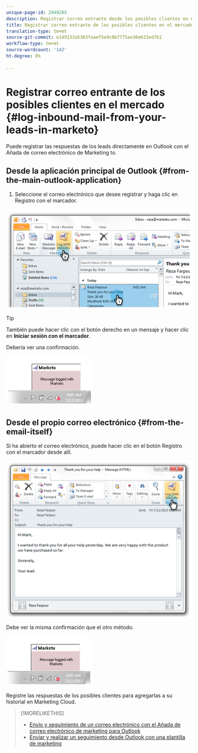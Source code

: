 ```yaml
---
unique-page-id: 2949285
description: Registrar correo entrante desde los posibles clientes en el marketing - Documentos de marketing - Documentación del producto
title: Registrar correo entrante de los posibles clientes en el mercado
translation-type: tm+mt
source-git-commit: e149133a5383faaef5e9c9b7775ae36e633ed7b1
workflow-type: tm+mt
source-wordcount: '142'
ht-degree: 0%

---
```



# Registrar correo entrante de los posibles clientes en el mercado {#log-inbound-mail-from-your-leads-in-marketo}

Puede registrar las respuestas de los leads directamente en Outlook con el Añada de correo electrónico de Marketing to.

## Desde la aplicación principal de Outlook {#from-the-main-outlook-application}

1. Seleccione el correo electrónico que desee registrar y haga clic en Registro con el marcador.

![](assets/image2014-9-23-17-3a12-3a44.png)

>[!TIP]
>
>También puede hacer clic con el botón derecho en un mensaje y hacer clic en **Iniciar sesión con el marcador**.

Debería ver una confirmación.

![](assets/image2014-9-23-17-3a13-3a39.png)

## Desde el propio correo electrónico {#from-the-email-itself}

Si ha abierto el correo electrónico, puede hacer clic en el botón Registro con el marcador desde allí.

![](assets/image2014-9-23-17-3a14-3a14.png)

Debe ver la misma confirmación que el otro método.

![](assets/image2014-9-23-17-3a14-3a29.png)

Registre las respuestas de los posibles clientes para agregarlas a su historial en Marketing Cloud.

>[!MORELIKETHIS]
>
>* [Envío y seguimiento de un correo electrónico con el Añada de correo electrónico de marketing para Outlook](../../../product-docs/marketo-sales-insight/msi-outlook-plugin/send-and-track-an-email-with-the-email-add-in-for-outlook.md)
>* [Enviar y realizar un seguimiento desde Outlook con una plantilla de marketing](../../../product-docs/marketo-sales-insight/msi-outlook-plugin/send-and-track-from-outlook-using-a-marketo-template.md)

>




